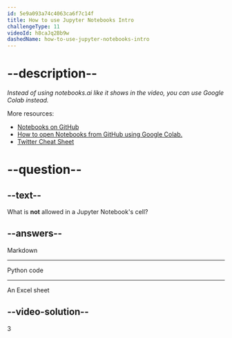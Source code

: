 ```yaml
---
id: 5e9a093a74c4063ca6f7c14f
title: How to use Jupyter Notebooks Intro
challengeType: 11
videoId: h8caJq2Bb9w
dashedName: how-to-use-jupyter-notebooks-intro
---
```


# --description--

_Instead of using notebooks.ai like it shows in the video, you can use Google Colab instead._

More resources:

- [Notebooks on GitHub](https://github.com/ine-rmotr-curriculum/ds-content-interactive-jupyterlab-tutorial)
- [How to open Notebooks from GitHub using Google Colab.](https://colab.research.google.com/github/googlecolab/colabtools/blob/master/notebooks/colab-github-demo.ipynb)
- [Twitter Cheat Sheet](https://twitter.com/rmotr_com/status/1122176794696847361)

# --question--

## --text--

What is **not** allowed in a Jupyter Notebook's cell?

## --answers--

Markdown

---

Python code

---

An Excel sheet

## --video-solution--

3
